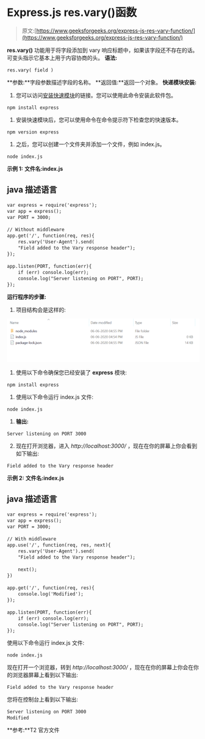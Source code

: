 # Express.js res.vary()函数

> 原文:[https://www.geeksforgeeks.org/express-js-res-vary-function/](https://www.geeksforgeeks.org/express-js-res-vary-function/)

**res.vary()** 功能用于将字段添加到 vary 响应标题中，如果该字段还不存在的话。可变头指示它基本上用于内容协商的头。
**语法:**

```
res.vary( field )
```

**参数:**字段参数描述字段的名称。
**返回值:**返回一个对象。
**快递模块安装:**

1.  您可以访问[安装快速模块](https://www.npmjs.com/package/express)的链接。您可以使用此命令安装此软件包。

```
npm install express
```

1.  安装快速模块后，您可以使用命令在命令提示符下检查您的快速版本。

```
npm version express
```

1.  之后，您可以创建一个文件夹并添加一个文件，例如 index.js。

```
node index.js
```

**示例 1:** **文件名:index.js**

## java 描述语言

```
var express = require('express');
var app = express();
var PORT = 3000;

// Without middleware
app.get('/', function(req, res){
    res.vary('User-Agent').send(
    "Field added to the Vary response header");
});

app.listen(PORT, function(err){
    if (err) console.log(err);
    console.log("Server listening on PORT", PORT);
});
```

**运行程序的步骤:**

1.  项目结构会是这样的:

![](img/3209d9b4369c180282a34be8070d7d6e.png)

1.  使用以下命令确保您已经安装了 **express** 模块:

```
npm install express
```

1.  使用以下命令运行 index.js 文件:

```
node index.js
```

1.  **输出:**

```
Server listening on PORT 3000
```

2.  现在打开浏览器，进入 *http://localhost:3000/* ，现在在你的屏幕上你会看到如下输出:

```
Field added to the Vary response header
```

**示例 2:** **文件名:index.js**

## java 描述语言

```
var express = require('express');
var app = express();
var PORT = 3000;

// With middleware
app.use('/', function(req, res, next){
    res.vary('User-Agent').send(
    "Field added to the Vary response header");

    next();
})

app.get('/', function(req, res){
    console.log('Modified');
});

app.listen(PORT, function(err){
    if (err) console.log(err);
    console.log("Server listening on PORT", PORT);
});
```

使用以下命令运行 index.js 文件:

```
node index.js
```

现在打开一个浏览器，转到 *http://localhost:3000/* ，现在在你的屏幕上你会在你的浏览器屏幕上看到以下输出:

```
Field added to the Vary response header
```

您将在控制台上看到以下输出:

```
Server listening on PORT 3000
Modified
```

**参考:**T2 官方文件